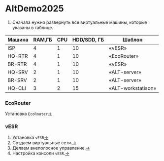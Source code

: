 # AltDemo2025
1. Сначала нужно развернуть все виртуальные машины, которые указаны в таблице.

| Машина | RAM,ГБ | CPU | HDD/SDD, ГБ | Шаблон |
| ------ | ------ | --- | ----------- | ------ |
| ISP | 4 | 1 | 10 | «vESR» |
| HQ-RTR | 4 | 1 | 10 | «EcoRouter» |
| BR-RTR | 4 | 1 | 10 | «vESR» |
| HQ-SRV | 2 | 1 | 10 | «ALT-server» |
| BR-SRV | 2 | 1 | 10 | «ALT-server» |
| HQ-CLI | 3 | 2 | 15 | «ALT-workstatison» |
### EcoRouter
Установка `EcoRouter`[->](./ecorouter_install/README.md)

### vESR
1. Установка `vESR`[->](./install_vesr/README.md)
2. Создаем виртуальные сети.[->](./create_virtual_switch/README.md)
3. Делаем внеполосное управление.[->](./mgmt/README.md)
4. Настройка консоли `vESR`.[->](./settings_vesr_console/README.md)

